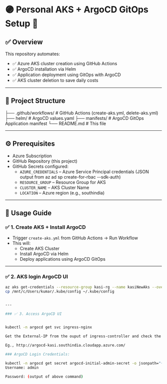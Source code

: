 # 🟣 Personal AKS + ArgoCD GitOps Setup 🚀

## ✅ Overview
This repository automates:
- ✅ Azure AKS cluster creation using GitHub Actions
- ✅ ArgoCD installation via Helm
- ✅ Application deployment using GitOps with ArgoCD
- ✅ AKS cluster deletion to save daily costs

---

## 📁 Project Structure
├── .github/workflows/ # GitHub Actions (create-aks.yml, delete-aks.yml)
├── helm/ # ArgoCD values.yaml
├── manifests/ # ArgoCD GitOps Application manifest
└── README.md # This file


---

## ⚙️ Prerequisites
- Azure Subscription
- GitHub Repository (this project)
- GitHub Secrets configured:
  - `AZURE_CREDENTIALS` – Azure Service Principal credentials (JSON output from az ad sp create-for-rbac --sdk-auth)
  - `RESOURCE_GROUP` – Resource Group for AKS
  - `CLUSTER_NAME` – AKS Cluster Name
  - `LOCATION` – Azure region (e.g., southindia)

---

## 🚀 Usage Guide

### ✅ 1. Create AKS + Install ArgoCD
- Trigger `create-aks.yml` from GitHub Actions → Run Workflow
- This will:
  - Create AKS Cluster
  - Install ArgoCD via Helm
  - Deploy applications using ArgoCD GitOps

---

### ✅ 2. AKS login ArgoCD UI
```bash
az aks get-credentials --resource-group kasi-rg --name kasiNewAks --overwrite-existing
cp /mnt/c/Users/kumar/.kube/config ~/.kube/config


---

### ✅ 3. Access ArgoCD UI


kubectl -n argocd get svc ingress-nginx

Get the External-IP from the ouput of ingress-controller and check the same in Azure RG and configure the DNS for that Public IP resource and save it

Eg., http://argocd-kasi.southindia.cloudapp.azure.com/

### ArgoCD Login Credentials:

kubectl -n argocd get secret argocd-initial-admin-secret -o jsonpath="{.data.password}" | base64 -d
Username: admin

Password: (output of above command)

